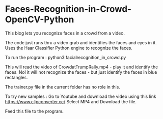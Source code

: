# Faces-Recognition-in-Crowd-OpenCV-Python

This blog lets you recognize faces in a crowd from a video.

The code just runs thru a video grab and identifies the faces and eyes in it.
Uses the Haar Classifier Python engine to recognize the faces.


To run the program :
	python3 facialrecognition_in_crowd.py  

This will read the video of CrowdatTrumpRally.mp4 - play it and identify the faces.
No! it will not recognize the faces - but just identify the faces in blue rectangles.

The trainer.py file in the current folder has no role in this.


To try new samples : Go to Youtube and download the video using this link
https://www.clipconverter.cc/ 
Select MP4 and Download the file.

Feed this file to the program.
